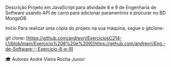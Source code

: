 Descrição
Projeto em JavaScript para atividade 8 e 9 de Engenharia de Software usando API de carro para adicionar paramentros e procurar no BD MongoDB

Início
Para realizar uma cópia do projeto na sua máquina, segue o gitclone:

git clone: [https://github.com/andrevrj/ExerciciosC214-L1/blob/main/Exercicio%208%20e%209](https://github.com/andrevrj/Eng.-de-Software---Exercicio-8-e-9)

🎓 Autores
André Vieira Rocha Junior
